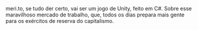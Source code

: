 meri.to, se tudo der certo, vai ser um jogo de Unity, feito em C#.
Sobre esse maravilhoso mercado de trabalho, que, todos os dias prepara mais gente para os exércitos de reserva do capitalismo.